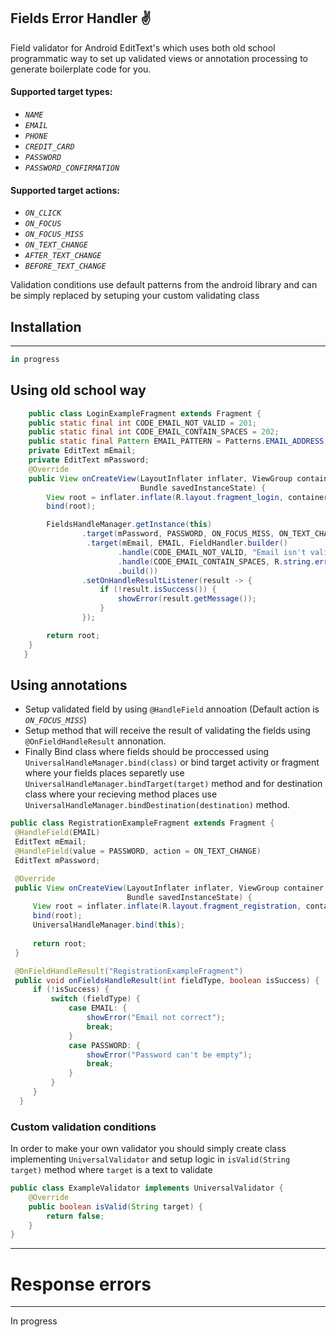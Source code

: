 Fields Error Handler :v:
--------

Field validator for Android EditText's which uses both old school programmatic way to set up validated views or annotation processing to generate boilerplate code for you.

#### Supported target types:
* _`NAME`_
* _`EMAIL`_
* _`PHONE`_
* _`CREDIT_CARD`_
* _`PASSWORD`_
* _`PASSWORD_CONFIRMATION`_

#### Supported target actions: 
- _`ON_CLICK`_
- _`ON_FOCUS`_
- _`ON_FOCUS_MISS`_
- _`ON_TEXT_CHANGE`_
- _`AFTER_TEXT_CHANGE`_
- _`BEFORE_TEXT_CHANGE`_

Validation conditions use default patterns from the android library and can be simply replaced by setuping your custom validating class

## Installation
--------

```groovy
in progress
```

## Using old school way
```java
    public class LoginExampleFragment extends Fragment {
    public static final int CODE_EMAIL_NOT_VALID = 201;
    public static final int CODE_EMAIL_CONTAIN_SPACES = 202;
    public static final Pattern EMAIL_PATTERN = Patterns.EMAIL_ADDRESS;
    private EditText mEmail;
    private EditText mPassword;
    @Override
    public View onCreateView(LayoutInflater inflater, ViewGroup container,
                             Bundle savedInstanceState) {
        View root = inflater.inflate(R.layout.fragment_login, container, false);
        bind(root);

        FieldsHandleManager.getInstance(this)
                .target(mPassword, PASSWORD, ON_FOCUS_MISS, ON_TEXT_CHANGE)
                 .target(mEmail, EMAIL, FieldHandler.builder()
                        .handle(CODE_EMAIL_NOT_VALID, "Email isn't valid", target -> EMAIL_PATTERN.matcher(target).matches())
                        .handle(CODE_EMAIL_CONTAIN_SPACES, R.string.error_email_contain_spaces, target -> !target.contains(" "))
                        .build())
                .setOnHandleResultListener(result -> {
                    if (!result.isSuccess()) {
                        showError(result.getMessage());
                    }
                });

        return root;
    }
   }
```
## Using annotations
  - Setup validated field by using `@HandleField` annoation (Default action is _`ON_FOCUS_MISS`_)
  - Setup method that will receive the result of validating the fields using `@OnFieldHandleResult` annonation.
  - Finally Bind class where fields should be proccessed using `UniversalHandleManager.bind(class)` or bind target activity or fragment where your fields places separetly use `UniversalHandleManager.bindTarget(target)` method and for destination class where your recieving method places use `UniversalHandleManager.bindDestination(destination)` method.
  
   ```java
  public class RegistrationExampleFragment extends Fragment {
    @HandleField(EMAIL)
    EditText mEmail;
    @HandleField(value = PASSWORD, action = ON_TEXT_CHANGE)
    EditText mPassword;

    @Override
    public View onCreateView(LayoutInflater inflater, ViewGroup container,
                             Bundle savedInstanceState) {
        View root = inflater.inflate(R.layout.fragment_registration, container, false);
        bind(root);
        UniversalHandleManager.bind(this);
        
        return root;
    }

    @OnFieldHandleResult("RegistrationExampleFragment")
    public void onFieldsHandleResult(int fieldType, boolean isSuccess) {
        if (!isSuccess) {
            switch (fieldType) {
                case EMAIL: {
                    showError("Email not correct");
                    break;
                }
                case PASSWORD: {
                    showError("Password can't be empty");
                    break;
                }
            }
        }
     }
```
### Custom validation conditions
In order to make your own validator you should simply create class implementing `UniversalValidator` and setup logic in `isValid(String target)` method where `target` is a text to validate
```java
public class ExampleValidator implements UniversalValidator {
    @Override
    public boolean isValid(String target) {
        return false;
    }
}
```
------

# Response errors
------
In progress
